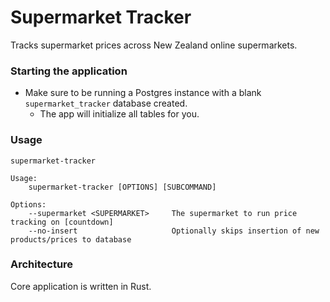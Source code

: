 # Supermarket Tracker

Tracks supermarket prices across New Zealand online supermarkets.

### Starting the application

- Make sure to be running a Postgres instance with a blank `supermarket_tracker` database created.
  - The app will initialize all tables for you.

### Usage

```
supermarket-tracker

Usage:
    supermarket-tracker [OPTIONS] [SUBCOMMAND]

Options:
	--supermarket <SUPERMARKET>		The supermarket to run price tracking on [countdown]
    --no-insert						Optionally skips insertion of new products/prices to database
```

### Architecture

Core application is written in Rust.
